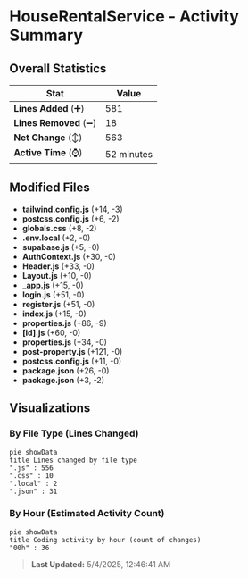 # HouseRentalService - Activity Summary 

## Overall Statistics

| Stat                   | Value                                                             |
| ---------------------- | ----------------------------------------------------------------- |
| **Lines Added** (➕)   | 581                                          |
| **Lines Removed** (➖) | 18                                        |
| **Net Change** (↕)    | 563                |
| **Active Time** (⌚)   | 52 minutes |


## Modified Files
- **tailwind.config.js** (+14, -3)
- **postcss.config.js** (+6, -2)
- **globals.css** (+8, -2)
- **.env.local** (+2, -0)
- **supabase.js** (+5, -0)
- **AuthContext.js** (+30, -0)
- **Header.js** (+33, -0)
- **Layout.js** (+10, -0)
- **_app.js** (+15, -0)
- **login.js** (+51, -0)
- **register.js** (+51, -0)
- **index.js** (+15, -0)
- **properties.js** (+86, -9)
- **[id].js** (+60, -0)
- **properties.js** (+34, -0)
- **post-property.js** (+121, -0)
- **postcss.config.js** (+11, -0)
- **package.json** (+26, -0)
- **package.json** (+3, -2)

## Visualizations

### By File Type (Lines Changed)

```mermaid
pie showData
title Lines changed by file type
".js" : 556
".css" : 10
".local" : 2
".json" : 31
```

### By Hour (Estimated Activity Count)

```mermaid
pie showData
title Coding activity by hour (count of changes)
"00h" : 36
```


> **Last Updated:** 5/4/2025, 12:46:41 AM
